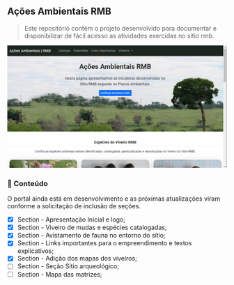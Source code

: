 <h2> Ações Ambientais RMB</h2>

> Este repositório contém o projeto desenvolvido para documentar e disponibilizar de fácil acesso as atividades exercídas no sítio rmb.

<img src="./acoesPage.png" alt="Page inicial">
<h3> 📁 Conteúdo</h3>

O portal ainda está em desenvolvimento e as próximas atualizações viram conforme a solicitação de inclusão de seções.

- [x] Section - Apresentação Inicial e logo;
- [x] Section - Viveiro de mudas e espécies catalogadas;
- [x] Section - Avistamento de fauna no entorno do sítio;
- [x] Section - Links importantes para o empreendimento e textos explicativos;
- [x] Section - Adição dos mapas dos viveiros;
- [ ] Section - Seção Sítio arqueológico;
- [ ] Section - Mapa das matrizes;

